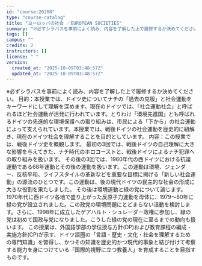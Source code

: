 ```yaml
---
id: "course:20288"
type: "course-catalog"
title: "ヨーロッパの社会 ／EUROPEAN SOCIETIES"
summary: "※必ずシラバスを事前によく読み、内容を了解した上で履修するか決めてください。 目的：本授業では、ドイツ史についてナチの「過去の克服」と社会運動をキーワードにして理解を深めます。現在のドイツでは、「社会運動社会」と呼ばれるほど社会運動が活発に…"
tags: []
campus: ""
credits: 2
instructors: []
license: " "
version:
  created_at: "2025-10-09T03:48:57Z"
  updated_at: "2025-10-09T03:48:57Z"
---
```


※必ずシラバスを事前によく読み、内容を了解した上で履修するか決めてください。 目的：本授業では、ドイツ史についてナチの「過去の克服」と社会運動をキーワードにして理解を深めます。現在のドイツでは、「社会運動社会」と呼ばれるほど社会運動が活発に行われています。とりわけ「環境先進国」とも呼ばれるドイツの先進的な環境保護への取り組みは、市民による「下から」の社会運動によって支えられています。本授業では、戦後ドイツの社会運動を歴史的に紐解き、現在のドイツ社会を理解することを目的としています。 内容：この授業では、戦後ドイツ史を概観します。 最初の3回では、戦後ドイツの自己理解に大きな影響を与えてきた、ナチ時代のホロコーストと、戦後ドイツによるナチ犯罪への取り組みを扱います。 その後の3回では、1960年代の西ドイツにおける抗議運動である68年運動とその後の運動を扱います。この運動は環境、ジェンダー、反核平和、ライフスタイルの革新などを重要な目標に掲げる「新しい社会運動」の源流のひとつです。この運動は、後の現代ドイツの民主的な社会の形成に大きな役割を果たしました。 その後は環境運動と緑の党について論じます。1970年代に西ドイツ各地で盛り上がった反原子力運動を母体に、1979〜80年に緑の党が設立されました。この政党の環境問題にとどまらない活動を検討します。さらに、1998年に成立したゲアハルト・シュレーダー政権に参加し、緑の党は初めて国政与党になりました。こうした緑の党の現在に至るまでの動向も扱います。 この授業は、外国語学部の学位授与方針(DP)および教育課程の編成・実施方針(CP)が示す、ドイツ語圏の「言語・歴史・文化・社会を理解するための専門知識」を習得し、かつその知識を歴史的かつ現代的事象と結び付けて考察する能力を身につけている「国際的視野に立つ教養人」を育成することを目指すものです。
